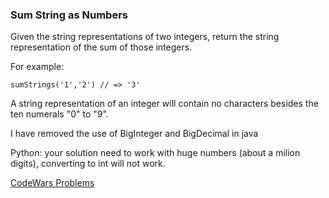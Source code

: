 ### Sum String as Numbers
Given the string representations of two integers, return the string representation of the sum of those integers.

For example:

`sumStrings('1','2') // => '3'`

A string representation of an integer will contain no characters besides the ten numerals "0" to "9".

I have removed the use of BigInteger and BigDecimal in java

Python: your solution need to work with huge numbers (about a milion digits), converting to int will not work.

[CodeWars Problems](https://www.codewars.com/kata/5324945e2ece5e1f32000370)